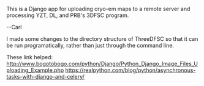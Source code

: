 This is a Django app for uploading cryo-em maps to a remote server and processing YZT, DL, and PRB's 3DFSC program.

--Carl


I made some changes to the directory structure of ThreeDFSC so that it can be run programatically, rather than just through the command line.


These link helped:
http://www.bogotobogo.com/python/Django/Python_Django_Image_Files_Uploading_Example.php
https://realpython.com/blog/python/asynchronous-tasks-with-django-and-celery/
